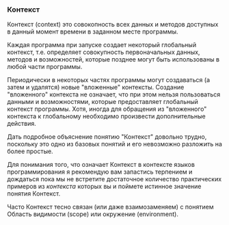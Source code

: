### Контекст

Контекст (context) это совокопность всех данных и методов доступных в данный момент времени в заданном месте программы.

Каждая программа при запуске создает некоторый глобальный контекст, т.е. определяет совокупность первоначальных данных, методов и возможностей, которые позднее могут быть использованы в любой части программы.

Периодически в некоторых частях программы могут создаваться (а затем и удалятся) новые "вложенные" контексты. Создание "вложенного" контекста не означает, что при этом нельзя пользоваться данными и возможностями, которые предоставляет глобальный контекст программы. Хотя, иногда для обращения из "вложенного" контекста к глобальному необходимо произвести дополнительные действия.

Дать подробное объяснение понятию "Контекст" довольно трудно, поскольку это одно из базовых понятий и его невозможно разложить на более простые.

Для понимания того, что означает Контекст в контексте языков программирования я рекомендую вам запастись терпением и дождаться пока мы не встретите достаточное количество практических примеров из *контекста* которых вы и поймете истинное значение понятия Контекст.

Часто Контекст тесно связан (или даже взаимозаменяем) с понятием Область видимости (scope) или окружение (environment).
